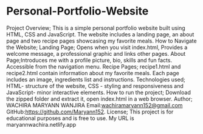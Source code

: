 # Personal-Portfolio-Website
Project Overview;
This is a simple personal portfolio website built using HTML, CSS and JavaScript. The website includes a landing page, an about page and two recipe pages showcasing my favorite meals.
How to Navigate the Website;
Landing Page; Opens when you visit index.html, Provides a welcome message, a professional graphic and links other pages.
About Page;Introduces me with a profile picture, bio, skills and fun facts. Accessible from the navigation menu.
Recipe Pages; recipe1.html and recipe2.html contain information about my favorite meals. Each page includes an image, ingredients list and instructions.
Technologies used; HTML- structure of the website, CSS - styling and responsiveness and JavaScript- minor interactive elements.
How to run the project;
Download the zipped folder and extract it, open index.html in a web browser.
Author;
WACHIRA MARYANN WANJIRA
Email:wachiramaryann152@gmail.com
GitHub:https://github.com/Maryann152.
License; This project is for educational purposes and is free to use.
My URL is maryannwachira.netlify.app
